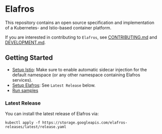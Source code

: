 # Elafros

This repository contains an open source specification and implementation of a Kubernetes- and Istio-based container platform.

If you are interested in contributing to `Elafros`, see
[CONTRIBUTING.md](./CONTRIBUTING.md) and [DEVELOPMENT.md](./DEVELOPMENT.md).

## Getting Started

* [Setup Istio](https://istio.io/docs/setup/kubernetes/quick-start.html): Make sure to enable automatic sidecar injection for the default namespace (or any other namespace containing Elafros services).
* [Setup Elafros](#latest-release): See `Latest Release` below.
* [Run samples](./sample/README.md)

### Latest Release

You can install the latest release of Elafros via:

```shell
kubectl apply -f https://storage.googleapis.com/elafros-releases/latest/release.yaml
```
